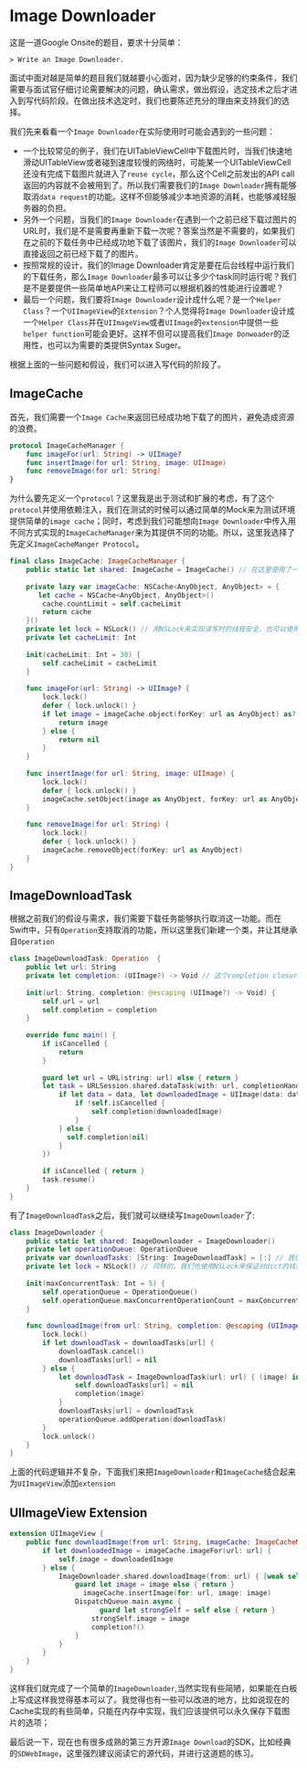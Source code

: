 # Image Downloader

这是一道Google Onsite的题目，要求十分简单：

	> Write an Image Downloader.

面试中面对越是简单的题目我们就越要小心面对，因为缺少足够的约束条件，我们需要与面试官仔细讨论需要解决的问题，确认需求，做出假设，选定技术之后才进入到写代码阶段。在做出技术选定时，我们也要陈述充分的理由来支持我们的选择。

我们先来看看一个`Image Downloader`在实际使用时可能会遇到的一些问题：

* 一个比较常见的例子，我们在UITableViewCell中下载图片时，当我们快速地滑动UITableView或者碰到速度较慢的网络时，可能某一个UITableViewCell还没有完成下载图片就进入了`reuse cycle`，那么这个Cell之前发出的API call返回的内容就不会被用到了。所以我们需要我们的`Image Downloader`拥有能够取消`data request`的功能。这样不但能够减少本地资源的消耗，也能够减轻服务器的负担。
* 另外一个问题，当我们的`Image Downloader`在遇到一个之前已经下载过图片的URL时，我们是不是需要再重新下载一次呢？答案当然是不需要的，如果我们在之前的下载任务中已经成功地下载了该图片，我们的`Image Downloader`可以直接返回之前已经下载了的图片。
* 按照常规的设计，我们的Image Downloader肯定是要在后台线程中运行我们的下载任务，那么`Image Downloader`最多可以让多少个task同时运行呢？我们是不是要提供一些简单地API来让工程师可以根据机器的性能进行设置呢？
* 最后一个问题，我们要将`Image Downloader`设计成什么呢？是一个`Helper Class`？一个`UIImageView`的`Extension`？个人觉得将`Image Downloader`设计成一个`Helper Class`并在`UIImageView`或者`UIImage`的`extension`中提供一些`helper function`可能会更好。这样不但可以提高我们`Image Donwoader`的泛用性，也可以为需要的类提供Syntax Suger。

根据上面的一些问题和假设，我们可以进入写代码的阶段了。

## ImageCache

首先，我们需要一个`Image Cache`来返回已经成功地下载了的图片，避免造成资源的浪费。

``` swift
protocol ImageCacheManager {
    func imageFor(url: String) -> UIImage?
    func insertImage(for url: String, image: UIImage)
    func removeImage(for url: String)
}
```

为什么要先定义一个`protocol`？这里我是出于测试和扩展的考虑，有了这个`protocol`并使用依赖注入，我们在测试的时候可以通过简单的Mock来为测试环境提供简单的`image cache`；同时，考虑到我们可能想向`Image Downloader`中传入用不同方式实现的`ImageCacheManager`来为其提供不同的功能。所以，这里我选择了先定义`ImageCacheManger Protocol`。

``` swift
final class ImageCache: ImageCacheManager {
    public static let shared: ImageCache = ImageCache() // 在这里使用了一个简单的Singleton并使用了默认的cacheLimit
    
    private lazy var imageCache: NSCache<AnyObject, AnyObject> = {
       let cache = NSCache<AnyObject, AnyObject>()
        cache.countLimit = self.cacheLimit
        return cache
    }()
    private let lock = NSLock() // 用NSLock来实现读写时的线程安全，也可以使用Serial Queue来解决
    private let cacheLimit: Int
    
    init(cacheLimit: Int = 30) {
        self.cacheLimit = cacheLimit
    }
    
    func imageFor(url: String) -> UIImage? {
        lock.lock()
        defer { lock.unlock() }
        if let image = imageCache.object(forKey: url as AnyObject) as? UIImage {
            return image
        } else {
            return nil
        }
    }
    
    func insertImage(for url: String, image: UIImage) {
        lock.lock()
        defer { lock.unlock() }
        imageCache.setObject(image as AnyObject, forKey: url as AnyObject)
    }
    
    func removeImage(for url: String) {
        lock.lock()
        defer { lock.unlock() }
        imageCache.removeObject(forKey: url as AnyObject)
    }
}
```



## ImageDownloadTask

根据之前我们的假设与需求，我们需要下载任务能够执行取消这一功能。而在Swift中，只有`Operation`支持取消的功能，所以这里我们新建一个类，并让其继承自`Operation`

``` swift
class ImageDownloadTask: Operation  {
    public let url: String
    private let completion: (UIImage?) -> Void // 这个completion closure用于下载成功之后的回调
    
    init(url: String, completion: @escaping (UIImage?) -> Void) {
        self.url = url
        self.completion = completion
    }
    
    override func main() {
        if isCancelled {
            return
        }
        
        guard let url = URL(string: url) else { return }
        let task = URLSession.shared.dataTask(with: url, completionHandler: { (data, response, error) in
            if let data = data, let downloadedImage = UIImage(data: data) {
                if !self.isCancelled {
                    self.completion(downloadedImage)
                }
            } else {
              self.completion(nil)
            }
        })
        
        if isCancelled { return }
        task.resume()
    }
}
```

有了`ImageDownloadTask`之后，我们就可以继续写`ImageDownloader`了:

``` swift
class ImageDownloader {
    public static let shared: ImageDownloader = ImageDownloader()
    private let operationQueue: OperationQueue
    private var downloadTasks: [String: ImageDownloadTask] = [:] // 我们使用了一个简单的Dict来记录正在执行和还未执行的下载任务
    private let lock = NSLock() // 同样的，我们也使用NSLock来保证对dict的线程安全的操作
    
    init(maxConcurrentTask: Int = 5) {
        self.operationQueue = OperationQueue()
        self.operationQueue.maxConcurrentOperationCount = maxConcurrentTask
    }
    
    func downloadImage(from url: String, completion: @escaping (UIImage?) -> Void) {
        lock.lock()
        if let downloadTask = downloadTasks[url] {
            downloadTask.cancel()
            downloadTasks[url] = nil
        } else {
            let downloadTask = ImageDownloadTask(url: url) { (image) in
                self.downloadTasks[url] = nil
                completion(image)
            }
            downloadTasks[url] = downloadTask
            operationQueue.addOperation(downloadTask)
        }
        lock.unlock()
    }
}
```

上面的代码逻辑并不复杂，下面我们来把`ImageDownloader`和`ImageCache`结合起来为`UIImageView`添加`extension`

## UIImageView Extension

``` swift
extension UIImageView {
    public func downloadImage(from url: String, imageCache: ImageCacheManager = ImageCache.shared, Image completion: (() -> Void)? = nil) {
        if let downloadedImage = imageCache.imageFor(url: url) {
            self.image = downloadedImage
        } else {
            ImageDownloader.shared.downloadImage(from: url) { [weak self] image in
                guard let image = image else { return }
	              imageCache.insertImage(for: url, image: image)
                DispatchQueue.main.async {
	                  guard let strongSelf = self else { return }
                    strongSelf.image = image
                    completion?()
                }
            }
        }
    }
}
```

这样我们就完成了一个简单的`ImageDownloader`,当然实现有些简陋，如果能在白板上写成这样我觉得基本可以了。我觉得也有一些可以改进的地方，比如说现在的Cache实现的有些简单，只能在内存中实现，我们应该提供可以永久保存下载图片的选项；

最后说一下，现在也有很多成熟的第三方开源`Image Download`的SDK，比如经典的`SDWebImage`，这里强烈建议阅读它的源代码，并进行这道题的练习。